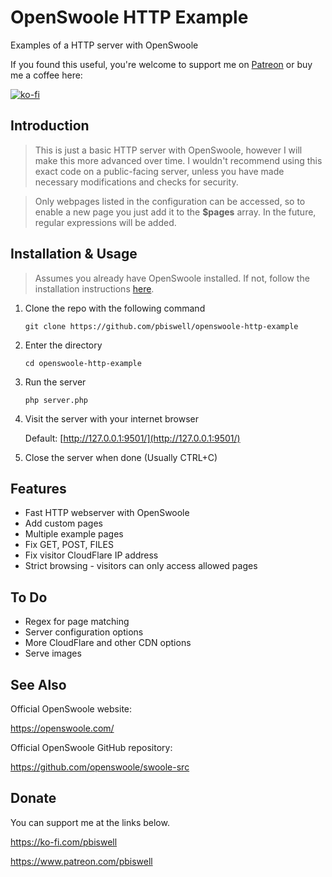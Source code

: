 # OpenSwoole HTTP Example
Examples of a HTTP server with OpenSwoole

If you found this useful, you're welcome to support me on [Patreon](https://www.patreon.com/pbiswell) or buy me a coffee here:

[![ko-fi](https://ko-fi.com/img/githubbutton_sm.svg)](https://ko-fi.com/V7V84X6JM) 

## Introduction

>This is just a basic HTTP server with OpenSwoole, however I will make this more advanced over time. I wouldn't recommend using this exact code on a public-facing server, unless you have made necessary modifications and checks for security.

>Only webpages listed in the configuration can be accessed, so to enable a new page you just add it to the **$pages** array. In the future, regular expressions will be added.

## Installation & Usage

>Assumes you already have OpenSwoole installed. If not, follow the installation instructions [here](https://github.com/openswoole/swoole-src).

1. Clone the repo with the following command

    ```git clone https://github.com/pbiswell/openswoole-http-example```

2. Enter the directory

    ```cd openswoole-http-example```

3. Run the server

    ```php server.php```

4. Visit the server with your internet browser
    
    Default: [http://127.0.0.1:9501/](http://127.0.0.1:9501/)

5. Close the server when done (Usually CTRL+C)

## Features

- Fast HTTP webserver with OpenSwoole
- Add custom pages
- Multiple example pages
- Fix GET, POST, FILES
- Fix visitor CloudFlare IP address
- Strict browsing - visitors can only access allowed pages

## To Do

- Regex for page matching
- Server configuration options
- More CloudFlare and other CDN options
- Serve images

## See Also

Official OpenSwoole website:

https://openswoole.com/

Official OpenSwoole GitHub repository:

https://github.com/openswoole/swoole-src

## Donate

You can support me at the links below.

https://ko-fi.com/pbiswell

https://www.patreon.com/pbiswell